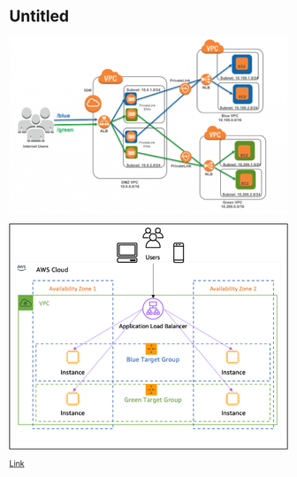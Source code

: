 # Untitled

![How to securely publish internet applications at scale](../.gitbook/assets/image%20%281%29.png)

![Application load balancer simplifies deployment...](../.gitbook/assets/image%20%282%29.png)

[Link](https://images.app.goo.gl/fg1YnpNd4d67rALRA)


